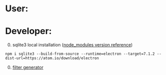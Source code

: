 
# User:

# Developer:

0. sqlite3 local installation ([node_modules version reference](https://github.com/nodejs/node/blob/master/doc/abi_version_registry.json))
```
npm i sqlite3 --build-from-source --runtime=electron --target=7.1.2 --dist-url=https://atom.io/download/electron
```

0. [filter generator](https://codepen.io/sosuke/pen/Pjoqqp)